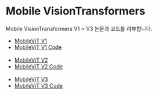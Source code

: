 # Mobile VisionTransformers
Mobile VisionTransformers V1 ~ V3 논문과 코드를 리뷰합니다.

- [MobileViT V1](MobileViT_v1.md)
- [MobileViT V1 Code](12_v1_code.ipynb)
<br><br>
- [MobileViT V2](MobileViT_v2.md)
- [MobileViT V2 Code](12_v2_code.ipynb)
<br><br>
- [MobileViT V3](MobileViT_v3.md)
- [MobileViT V3 Code](12_v3_code.ipynb)